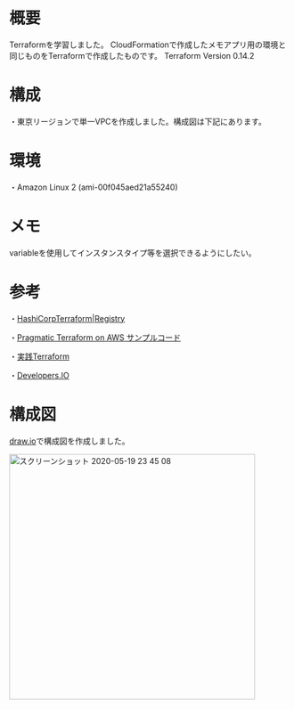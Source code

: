 # 概要
Terraformを学習しました。
CloudFormationで作成したメモアプリ用の環境と同じものをTerraformで作成したものです。
Terraform Version 0.14.2

# 構成
・東京リージョンで単一VPCを作成しました。構成図は下記にあります。

# 環境
・Amazon Linux 2 (ami-00f045aed21a55240)

# メモ
variableを使用してインスタンスタイプ等を選択できるようにしたい。

# 参考
・[HashiCorpTerraform|Registry](https://registry.terraform.io/providers/hashicorp/aws/latest/docs)

・[Pragmatic Terraform on AWS サンプルコード](https://github.com/tmknom/example-pragmatic-terraform-on-aws)

・[実践Terraform](https://www.amazon.co.jp/dp/B07XT7LJLC/ref=dp-kindle-redirect?_encoding=UTF8&btkr=1)

・[Developers.IO](https://dev.classmethod.jp/articles/terraform-getting-started-with-aws/)

# 構成図
[draw.io](https://app.diagrams.net/)で構成図を作成しました。

<img width="441" alt="スクリーンショット 2020-05-19 23 45 08" src="https://user-images.githubusercontent.com/57721813/82341717-bccc5380-9a2b-11ea-8874-21fdf333df6e.png">
